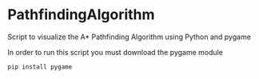 
# PathfindingAlgorithm

Script to visualize the A* Pathfinding Algorithm using Python and pygame

In order to run this script you must download the pygame module

` pip install pygame `
